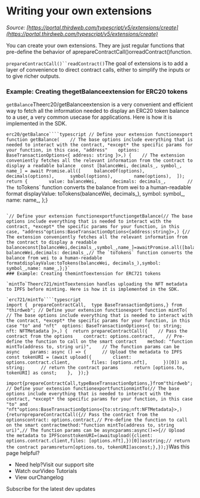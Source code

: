 # Writing your own extensions

*Source: [https://portal.thirdweb.com/typescript/v5/extensions/create](https://portal.thirdweb.com/typescript/v5/extensions/create)*

You can create your own extensions. They are just regular functions that pre-define the behavior of aprepareContractCall()orreadContract()function.

`prepareContractCall()``readContract()`The goal of extensions is to add a layer of convenience to direct contract calls, either to simplify the inputs or to give richer outputs.

### Example: Creating thegetBalanceextension for ERC20 tokens

`getBalance`Theerc20/getBalanceextension is a very convenient and efficient way to fetch all the information needed to display an ERC20 token balance to a user, a very common usecase for applications. Here is how it is implemented in the SDK.

`erc20/getBalance````typescript
// Define your extension functionexport function getBalance(	// The base options include everything that is needed to interact with the contract, *except* the specific params for your function, in this case, "address"	options: BaseTransactionOptions<{ address: string }>,) {	// The extension conveniently fetches all the relevant information from the contract to display a readable balance	const [balanceWei, decimals_, symbol_, name_] = await Promise.all([		balanceOf(options),		decimals(options),		symbol(options),		name(options),	]);	return {		value: balanceWei,		decimals: decimals_,		// The `toTokens` function converts the balance from wei to a human-readable format		displayValue: toTokens(balanceWei, decimals_),		symbol: symbol_,		name: name_,	};}
```

`// Define your extension functionexportfunctiongetBalance(// The base options include everything that is needed to interact with the contract, *except* the specific params for your function, in this case, "address"options:BaseTransactionOptions<{address:string}>,) {// The extension conveniently fetches all the relevant information from the contract to display a readable balanceconst[balanceWei,decimals_,symbol_,name_]=awaitPromise.all([balanceOf(options),decimals(options),symbol(options),name(options),]);return{value: balanceWei,decimals: decimals_,// The `toTokens` function converts the balance from wei to a human-readable formatdisplayValue:toTokens(balanceWei, decimals_),symbol: symbol_,name: name_,};}`
### Example: Creating themintToextension for ERC721 tokens

`mintTo`Theerc721/mintToextension handles uploading the NFT metadata to IPFS before minting. Here is how it is implemented in the SDK.

`erc721/mintTo````typescript
import {  prepareContractCall,  type BaseTransactionOptions,} from "thirdweb"; // Define your extension functionexport function mintTo(  // The base options include everything that is needed to interact with the contract, *except* the specific params for your function, in this case "to" and "nft"  options: BaseTransactionOptions<{ to: string; nft: NFTMetadata }>,) {  return prepareContractCall({    // Pass the contract from the options    contract: options.contract,    // Pre-define the function to call on the smart contract    method: "function mintTo(address to, string uri)",    // The function params can be async    params: async () => {      // Upload the metadata to IPFS      const tokenURI = (await upload({        client: options.contract.client,        files: [options.nft],      })[0]) as string;      // return the contract params      return [options.to, tokenURI] as const;    },  });}
```

`import{prepareContractCall,typeBaseTransactionOptions,}from"thirdweb";// Define your extension functionexportfunctionmintTo(// The base options include everything that is needed to interact with the contract, *except* the specific params for your function, in this case "to" and "nft"options:BaseTransactionOptions<{to:string;nft:NFTMetadata}>,) {returnprepareContractCall({// Pass the contract from the optionscontract: options.contract,// Pre-define the function to call on the smart contractmethod:"function mintTo(address to, string uri)",// The function params can be asyncparams:async()=>{// Upload the metadata to IPFSconsttokenURI=(awaitupload({client: options.contract.client,files: [options.nft],})[0])asstring;// return the contract paramsreturn[options.to, tokenURI]asconst;},});}`Was this page helpful?

* Need help?Visit our support site
* Watch ourVideo Tutorials
* View ourChangelog

Subscribe for the latest dev updates

